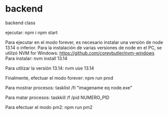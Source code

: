 # backend
backend class

ejecutar:
npm i
npm start


Para ejecutar en el modo forever, es necesario instalar una versión de node 13.14 o inferior.
Para la instalación de varias versiones de node en el PC, se utilizó NVM for Windows: https://github.com/coreybutler/nvm-windows
Para instalar:
 nvm install 13.14 

Para utilizar la versión 13.14:
 nvm use 13.14

Finalmente, efectuar el modo forever:
 npm run prod

Para mostrar procesos:
tasklist /fi "imagename eq node.exe" 

Para matar procesos:
taskkill /f /pid NUMERO_PID

Para efectuar el modo pm2:
 npm run pm2